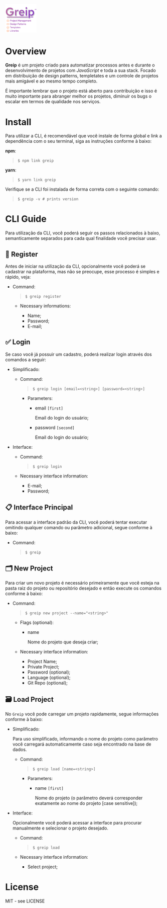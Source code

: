 <img src="./assets/repo_logo.png" style="width: 100px">

# Overview

**Greip** é um projeto criado para automatizar processos antes e durante o desenvolvimento de projetos com _JavaScript_ e toda a sua stack. Focado em distribuição de design patterns, templetates e um controle de projetos mais amigável e ao mesmo tempo completo.

É importante lembrar que o projeto está aberto para contribuição e isso é muito importante para abranger melhor os projetos, diminuir os bugs o escalar em termos de qualidade nos serviços.

# Install

Para utilizar a CLI, é recomendável que você instale de forma global e link a dependência com o seu terminal, siga as instruções conforme à baixo:

**npm**:

> ```shell
> $ npm link greip
> ```

**yarn**:

> ```shell
> $ yarn link greip
> ```

Verifique se a CLI foi instalada de forma correta com o seguinte comando:

> ```shell
> $ greip -v # prints version
> ```

# CLI Guide

Para utilização da CLI, você poderá seguir os passos relacionados à baixo, semanticamente separados para cada qual finalidade você precisar usar.

## 👤 Register

Antes de iniciar na utilização da CLI, opcionalmente você poderá se cadastrar na plataforma, mas não se preocupe, esse processo é simples e rápido, veja:

-   Command:

    > ```shell
    > $ greip register
    > ```


    -   Necessary informations:

        -   Name;
        -   Password;
        -   E-mail;

## ✅ Login

Se caso você já possuir um cadastro, poderá realizar login através dos comandos a seguir:

-   Simplificado:

    -   Command:

        > ```shell
        > $ greip login [email=<string>] [password=<string>]
        > ```


        -   Parameters:

            -   email `[first]`

                Email do login do usuário;

            -   password `[second]`

                Email do login do usuário;

-   Interface:

    -   Command:

        > ```shell
        > $ greip login
        > ```

    -   Necessary interface information:

        -   E-mail;
        -   Password;

## 📋 Interface Principal

Para acessar a interface padrão da CLI, você poderá tentar executar omitindo qualquer comando ou parâmetro adicional, segue conforme à baixo:

-   Command:

    > ```shell
    > $ greip
    > ```

## 🗂 New Project

Para criar um novo projeto é necessário primeiramente que você esteja na pasta raiz do projeto ou repositório desejado e então execute os comandos conforme à baixo:

-   Command:

    > ```shell
    > $ greip new project --name="<string>"
    > ```

    -   Flags (optional):

        -   name

            Nome do projeto que deseja criar;

    -   Necessary interface information:

        -   Project Name;
        -   Private Project;
        -   Password (optional);
        -   Language (optional);
        -   Git Repo (optional);

## 🗃 Load Project

No `Greip` você pode carregar um projeto rapidamente, segue informações conforme à baixo:

-   Simplificado:

    Para uso simplificado, informando o nome do projeto como parâmetro você carregará automaticamente caso seja encontrado na base de dados.

    -   Command:

        > ```shell
        > $ greip load [name=<string>]
        > ```


        -   Parameters:

            -   name `[first]`

                Nome do projeto (o parâmetro deverá corresponder exatamente ao nome do projeto [case sensitive]);

-   Interface:

    Opcionalmente você poderá acessar a interface para procurar manualmente e selecionar o projeto desejado.

    -   Command:

        > ```shell
        > $ greip load
        > ```


    -   Necessary interface information:

        -   Select project;

# License

MIT - see LICENSE
